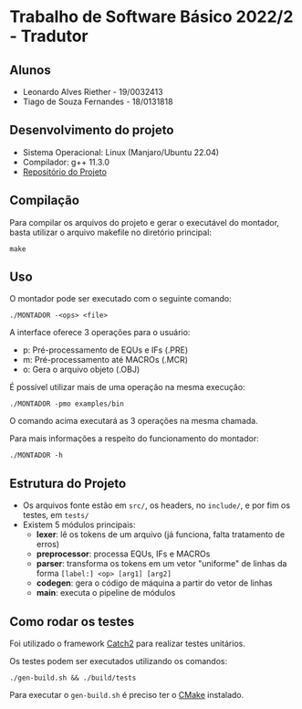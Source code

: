 # Trabalho de Software Básico 2022/2 - Tradutor

## Alunos

- Leonardo Alves Riether - 19/0032413
- Tiago de Souza Fernandes - 18/0131818

## Desenvolvimento do projeto

- Sistema Operacional: Linux (Manjaro/Ubuntu 22.04)
- Compilador: g++ 11.3.0
- [Repositório do Projeto](https://github.com/LeoRiether/tradutor-sb)

## Compilação

Para compilar os arquivos do projeto e gerar o executável do montador, basta utilizar o arquivo makefile no diretório principal:

```
make
``` 

## Uso

O montador pode ser executado com o seguinte comando:

```
./MONTADOR -<ops> <file>
```

A interface oferece 3 operações para o usuário:

- p: Pré-processamento de EQUs e IFs (.PRE)
- m: Pré-processamento até MACROs (.MCR)
- o: Gera o arquivo objeto (.OBJ)

É possível utilizar mais de uma operação na mesma execução:

```
./MONTADOR -pmo examples/bin
```

O comando acima executará as 3 operações na mesma chamada.

Para mais informações a respeito do funcionamento do montador:
```
./MONTADOR -h
```


## Estrutura do Projeto
- Os arquivos fonte estão em `src/`, os headers, no `include/`, e por fim os testes, em `tests/`
- Existem 5 módulos principais:
    - __lexer__: lê os tokens de um arquivo (já funciona, falta tratamento de erros)
    - __preprocessor__: processa EQUs, IFs e MACROs
    - __parser__: transforma os tokens em um vetor "uniforme" de linhas da forma `[label:] <op> [arg1] [arg2]`
    - __codegen__: gera o código de máquina a partir do vetor de linhas
    - __main__: executa o pipeline de módulos


## Como rodar os testes

Foi utilizado o framework [Catch2](https://github.com/catchorg/Catch2) para realizar testes unitários.

Os testes podem ser executados utilizando os comandos:

```
./gen-build.sh && ./build/tests
```
Para executar o `gen-build.sh` é preciso ter o [CMake](https://cmake.org/) instalado.
